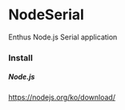 # NodeSerial
Enthus Node.js Serial application

### Install

##### Node.js
https://nodejs.org/ko/download/

##### 
